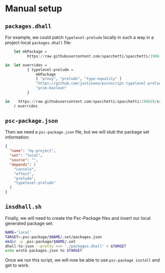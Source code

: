 # Manual setup

## `packages.dhall`

For example, we could patch `typelevel-prelude` locally in such a way in a project-local `packages.dhall` file:

```hs
    let mkPackage =
          https://raw.githubusercontent.com/spacchetti/spacchetti/190618/src/mkPackage.dhall

in  let overrides =
          { typelevel-prelude =
              mkPackage
              [ "proxy", "prelude", "type-equality" ]
              "https://github.com/justinwoo/purescript-typelevel-prelude.git"
              "prim-boolean"
          }

in    https://raw.githubusercontent.com/spacchetti/spacchetti/190618/src/packages.dhall
    ⫽ overrides
```

## `psc-package.json`

Then we need a `psc-package.json` file, but we will stub the package set information:

```json
{
  "name": "my-project",
  "set": "local",
  "source": "",
  "depends": [
    "console",
    "effect",
    "prelude",
    "typelevel-prelude"
  ]
}
```

## `insdhall.sh`

Finally, we will need to create the Psc-Package files and insert our local generated package set:

```sh
NAME='local'
TARGET=.psc-package/$NAME/.set/packages.json
mkdir -p .psc-package/$NAME/.set
dhall-to-json --pretty <<< './packages.dhall' > $TARGET
echo wrote packages.json to $TARGET
```

Once we run this script, we will now be able to use `psc-package install` and get to work.
